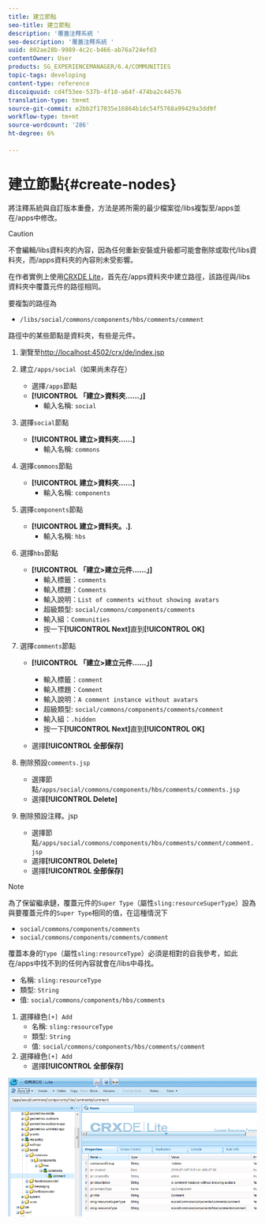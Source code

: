 ```yaml
---
title: 建立節點
seo-title: 建立節點
description: '覆蓋注釋系統 '
seo-description: '覆蓋注釋系統 '
uuid: 802ae28b-9989-4c2c-b466-ab76a724efd3
contentOwner: User
products: SG_EXPERIENCEMANAGER/6.4/COMMUNITIES
topic-tags: developing
content-type: reference
discoiquuid: cd4f53ee-537b-4f10-a64f-474ba2c44576
translation-type: tm+mt
source-git-commit: e2bb2f17035e16864b1dc54f5768a99429a3dd9f
workflow-type: tm+mt
source-wordcount: '286'
ht-degree: 6%

---
```



# 建立節點{#create-nodes}

將注釋系統與自訂版本重疊，方法是將所需的最少檔案從/libs複製至/apps並在/apps中修改。

>[!CAUTION]
>
>不會編輯/libs資料夾的內容，因為任何重新安裝或升級都可能會刪除或取代/libs資料夾，而/apps資料夾的內容則未受影響。

在作者實例上使用[CRXDE Lite](../../help/sites-developing/developing-with-crxde-lite.md)，首先在/apps資料夾中建立路徑，該路徑與/libs資料夾中覆蓋元件的路徑相同。

要複製的路徑為

* `/libs/social/commons/components/hbs/comments/comment`

路徑中的某些節點是資料夾，有些是元件。

1. 瀏覽至[http://localhost:4502/crx/de/index.jsp](http://localhost:4502/crx/de/index.jsp)
1. 建立`/apps/social`（如果尚未存在）
   * 選擇`/apps`節點
   * **[!UICONTROL 「建立>資料夾……」]**
      * 輸入名稱: `social`
1. 選擇`social`節點
   * **[!UICONTROL 建立>資料夾……]**
      * 輸入名稱: `commons`
1. 選擇`commons`節點
   * **[!UICONTROL 建立>資料夾……]**
      * 輸入名稱: `components`
1. 選擇`components`節點
   * **[!UICONTROL 建立>資料夾。.]**.
      * 輸入名稱: `hbs`
1. 選擇`hbs`節點
   * **[!UICONTROL 「建立>建立元件……」]**
      * 輸入標籤：`comments`
      * 輸入標題：`Comments`
      * 輸入說明：`List of comments without showing avatars`
      * 超級類型: `social/commons/components/comments`
      * 輸入組：`Communities`
      * 按一下&#x200B;**[!UICONTROL Next]**&#x200B;直到&#x200B;**[!UICONTROL OK]**
1. 選擇`comments`節點

   * **[!UICONTROL 「建立>建立元件……」]**

      * 輸入標籤：`comment`
      * 輸入標題：`Comment`
      * 輸入說明：`A comment instance without avatars`
      * 超級類型: `social/commons/components/comments/comment`
      * 輸入組：`.hidden`
      * 按一下&#x200B;**[!UICONTROL Next]**&#x200B;直到&#x200B;**[!UICONTROL OK]**
   * 選擇&#x200B;**[!UICONTROL 全部保存]**
1. 刪除預設`comments.jsp`
   * 選擇節點`/apps/social/commons/components/hbs/comments/comments.jsp`
   * 選擇&#x200B;**[!UICONTROL Delete]**
1. 刪除預設注釋。jsp
   * 選擇節點`/apps/social/commons/components/hbs/comments/comment/comment.jsp`
   * 選擇&#x200B;**[!UICONTROL Delete]**
   * 選擇&#x200B;**[!UICONTROL 全部保存]**

>[!NOTE]
>
>為了保留繼承鏈，覆蓋元件的`Super Type`（屬性`sling:resourceSuperType`）設為與要覆蓋元件的`Super Type`相同的值，在這種情況下
>
>* `social/commons/components/comments`
>* `social/commons/components/comments/comment`

>



覆蓋本身的`Type`（屬性`sling:resourceType`）必須是相對的自我參考，如此在/apps中找不到的任何內容就會在/libs中尋找。
* 名稱: `sling:resourceType`
* 類型: `String`
* 值: `social/commons/components/hbs/comments`

1. 選擇綠色`[+] Add`
   * 名稱: `sling:resourceType`
   * 類型: `String`
   * 值: `social/commons/components/hbs/comments/comment`
1. 選擇綠色`[+] Add`
   * 選擇&#x200B;**[!UICONTROL 全部保存]**

![chlimage_1-4](assets/chlimage_1-4.png)

